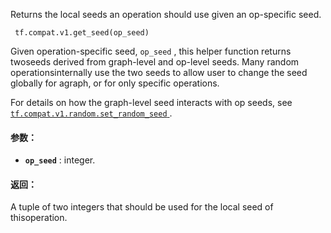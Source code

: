Returns the local seeds an operation should use given an op-specific seed.

```
 tf.compat.v1.get_seed(op_seed) 
```

Given operation-specific seed,  `op_seed` , this helper function returns twoseeds derived from graph-level and op-level seeds. Many random operationsinternally use the two seeds to allow user to change the seed globally for agraph, or for only specific operations.

For details on how the graph-level seed interacts with op seeds, see[ `tf.compat.v1.random.set_random_seed` ](https://tensorflow.google.cn/api_docs/python/tf/compat/v1/set_random_seed).

#### 参数：
- **`op_seed`** : integer.


#### 返回：
A tuple of two integers that should be used for the local seed of thisoperation.

